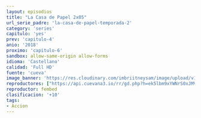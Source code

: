 ```yaml
---
layout: episodios
title: "La Casa de Papel 2x05"
url_serie_padre: 'la-casa-de-papel-temporada-2'
category: 'series'
capitulo: 'yes'
prev: 'capitulo-4'
anio: '2018'
proximo: 'capitulo-6'
sandbox: allow-same-origin allow-forms
idioma: 'Castellano'
calidad: 'Full HD'
fuente: 'cueva'
image_banner: 'https://res.cloudinary.com/imbriitneysam/image/upload/v1546638641/casa-2-banner-min.jpg'
reproductores: ["https://api.cuevana3.io/rr/gd.php?h=ek5lbm9xYWNrS0xJMVp5b21KREk0dFBLbjVkaHhkRGdrOG1jbnBpUnhhS1Z1NldhbTdmSXRLalpyWVZnd2NYZHlzNTlvMm1ZcnFiTXVHV2dhdE91eGJtU3FadVkyUT09"]
reproductor: fembed
clasificacion: '+10'
tags:
- Accion
---
```












